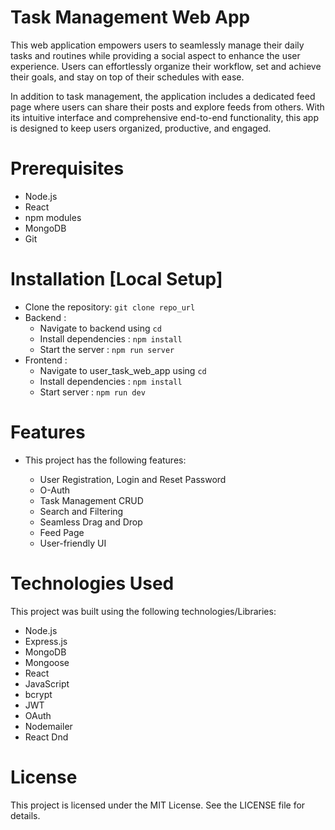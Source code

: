 # Task Management Web App

This web application empowers users to seamlessly manage their daily tasks and routines while providing a social aspect to enhance the user experience. Users can effortlessly organize their workflow, set and achieve their goals, and stay on top of their schedules with ease.

In addition to task management, the application includes a dedicated feed page where users can share their posts and explore feeds from others. With its intuitive interface and comprehensive end-to-end functionality, this app is designed to keep users organized, productive, and engaged.

# Prerequisites
  - Node.js
  - React
  - npm modules
  - MongoDB
  - Git
  
# Installation [Local Setup]
  - Clone the repository: `git clone repo_url` 
  - Backend :
    - Navigate to backend using `cd`
    - Install dependencies : `npm install`
    - Start the server : `npm run server`
- Frontend :
    - Navigate to user_task_web_app using `cd`
    - Install dependencies : `npm install`
    - Start server : `npm run dev`
  
# Features

  - This project has the following features:

    - User Registration, Login and Reset Password
    - O-Auth
    - Task Management CRUD
    - Search and Filtering
    - Seamless Drag and Drop
    - Feed Page
    - User-friendly UI
  

  # Technologies Used

  This project was built using the following technologies/Libraries:

   - Node.js
   - Express.js
   - MongoDB
   - Mongoose
   - React
   - JavaScript
   - bcrypt
   - JWT
   - OAuth
   - Nodemailer
   - React Dnd
    
  # License

  This project is licensed under the MIT License. See the LICENSE file for details.